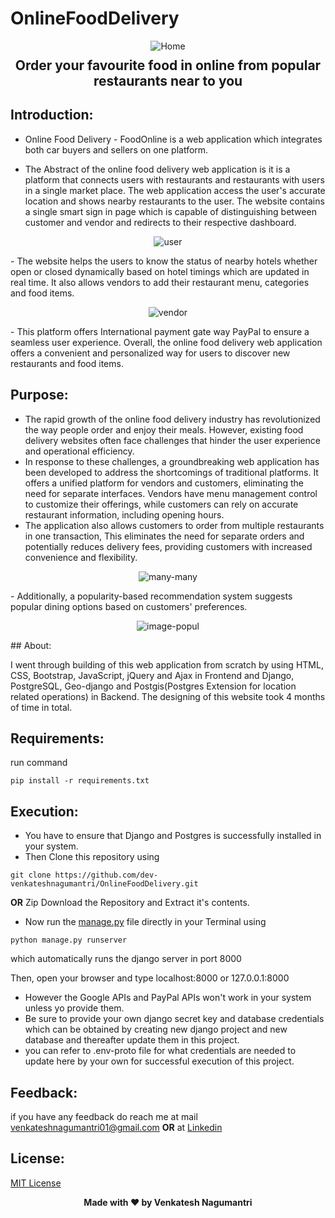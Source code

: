 # OnlineFoodDelivery
<p align="center">
  <img src="https://github.com/dev-venkateshnagumantri/OnlineFoodDelivery/blob/main/static/images/home%20page_m.png" alt="Home" >
  <h2 align="center" style="margin-top: -4px !important;"> Order your favourite food in online from popular restaurants near to you </h2>
</p>

## Introduction:

- Online Food Delivery - FoodOnline is a web application which integrates both car buyers and sellers on one platform.

- The Abstract of the online food delivery web application is it is a platform that connects users with restaurants
and restaurants with users in a single market place. The web application access the user's accurate location and shows
nearby restaurants to the user. The website contains a single smart sign in page which is capable of distinguishing
between customer and vendor and redirects to their respective dashboard.
<p align="center">
  <img src="https://github.com/dev-venkateshnagumantri/OnlineFoodDelivery/blob/main/static/images/customer.png" alt="user" >
</p>
- The website helps the users to know the status of nearby hotels whether open or closed dynamically based on hotel
timings which are updated in real time. It also allows vendors to add their restaurant menu, categories and food items. 
<p align="center">
  <img src="https://github.com/dev-venkateshnagumantri/OnlineFoodDelivery/blob/main/static/images/vendor%201.png" alt="vendor" >
</p>
-  This platform offers International payment
gate way PayPal to ensure a seamless user experience. Overall, the online food delivery web application offers a
convenient and personalized way for users to discover new restaurants and food items.
  
## Purpose:
- The rapid growth of the online food delivery industry has revolutionized the way people order and enjoy their meals.
However, existing food delivery websites often face challenges that hinder the user experience and operational efficiency.
- In response to these challenges, a groundbreaking web application has been developed to address the shortcomings of traditional platforms. It offers a unified platform for vendors and customers, eliminating the need for separate interfaces. Vendors have menu management control to customize their offerings, while customers can rely on accurate restaurant information, including opening hours.
- The application also allows customers to order from multiple restaurants in one transaction, This eliminates the need
for separate orders and potentially reduces delivery fees, providing customers with increased convenience and flexibility.
<p align="center">
  <img src="https://github.com/dev-venkateshnagumantri/OnlineFoodDelivery/blob/main/static/images/foodOnline_Invoice.png" alt="many-many" >
</p>
- Additionally, a popularity-based recommendation system suggests popular dining options based on customers' preferences.
 <p align="center">
  <img src="https://github.com/dev-venkateshnagumantri/OnlineFoodDelivery/blob/main/static/images/Popularity.png" alt="image-popul">
</p>
## About:


I went through building of this web application from scratch by using HTML, CSS, Bootstrap, JavaScript, jQuery and Ajax in Frontend and Django, PostgreSQL, Geo-django and Postgis(Postgres Extension for location related operations) in Backend. The designing of this website took 4 months of time in total.

## Requirements:

run command 

```
pip install -r requirements.txt
```

## Execution:
- You have to ensure that Django and Postgres is successfully installed in your system. 
-	Then Clone this repository using
```
git clone https://github.com/dev-venkateshnagumantri/OnlineFoodDelivery.git
```
**OR**
Zip Download the Repository and Extract it's contents.
-	Now run the [manage.py](https://github.com/dev-venkateshnagumantri/OnlineFoodDelivery/blob/master/manage.py) file
directly in your Terminal using
```
python manage.py runserver 
```
which automatically runs the django server in port 8000

Then, open your browser and type localhost:8000 or 127.0.0.1:8000

- However the Google APIs and PayPal APIs won't work in your system unless yo provide them.
- Be sure to provide your own django secret key and database credentials which can be obtained by creating new django project and new database and thereafter update them in this project.
- you can refer to .env-proto file for what credentials are needed to update here by your own for successful execution of this project.
  
## Feedback:

if you have any feedback do reach me at mail venkateshnagumantri01@gmail.com **OR** at [Linkedin](https://www.linkedin.com/in/venkateshnagumantri)

## License:

[MIT License](License)


<p align='center'><b>Made with ❤ by Venkatesh Nagumantri</b></p>


 








